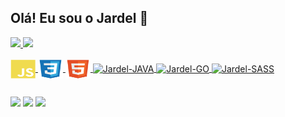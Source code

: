 ## Olá! Eu sou o Jardel 👋
 <div>
  <a href="https://github.com/jardel978">
  <img height="180em" src="https://github-readme-stats.vercel.app/api?username=jardel978&show_icons=true&theme=tokyonight&include_all_commits=true&count_private=true"/>
  <img height="180em" src="https://github-readme-stats.vercel.app/api/top-langs/?username=jardel978&layout=compact&langs_count=7&theme=tokyonight"/>
</div>
<div style="display: inline_block"><br>
  <img align="center" alt="Jardel-JavaScript" height="30" width="40" src="https://raw.githubusercontent.com/devicons/devicon/master/icons/javascript/javascript-plain.svg">
  <img align="center" alt="Jardel-CSS" height="30" width="40" src="https://raw.githubusercontent.com/devicons/devicon/master/icons/css3/css3-original.svg">
  <img align="center" alt="Jardel-HTML" height="30" width="40" src="https://raw.githubusercontent.com/devicons/devicon/master/icons/html5/html5-original.svg">
  <img align="center" alt="Jardel-JAVA" height="30" width="40" src="https://cdn.jsdelivr.net/gh/devicons/devicon/icons/java/java-original-wordmark.svg">
  <img align="center" alt="Jardel-GO" height="30" width="40" src="https://cdn.jsdelivr.net/gh/devicons/devicon/icons/go/go-original.svg">
  <img align="center" alt="Jardel-SASS" height="30" width="40" src="https://cdn.jsdelivr.net/gh/devicons/devicon/icons/sass/sass-original.svg">
  <!--<<img align="center" alt="Vi-ReactNative" height="30" width="40" src="https://cdn.jsdelivr.net/gh/devicons/devicon/icons/flutter/flutter-original.svg">
  <img align="center" alt="Vi-Kotlin" height="30" width="40" src="https://raw.githubusercontent.com/devicons/devicon/master/icons/kotlin/kotlin-original.svg">
  <img align="center" alt="Vi-PHP" height="30" width="40" src="https://raw.githubusercontent.com/devicons/devicon/master/icons/php/php-original.svg"> -->
</div>
  
  ##
 
<div> 
  <a href="https://www.linkedin.com/in/jardel-silva-oliveira-b9a330213/" target="_blank"><img src="https://img.shields.io/badge/-LinkedIn-%230077B5?style=for-the-badge&logo=linkedin&logoColor=white" target="_blank"></a>
  <a href = "mailto:jardeloliver197@gmail.com"><img src="https://img.shields.io/badge/Gmail-D14836?style=for-the-badge&logo=gmail&logoColor=white" target="_blank"></a>
  <a href="https://discord.gg/737824548824678601" target="_blank"><img src="https://img.shields.io/badge/Discord-7289DA?style=for-the-badge&logo=discord&logoColor=white" target="_blank"></a> 
 <!-- <a href="https://www.instagram.com/eudev.i/" target="_blank"><img src="https://img.shields.io/badge/-Instagram-%23E4405F?style=for-the-badge&logo=instagram&logoColor=white" target="_blank"></a> -->
